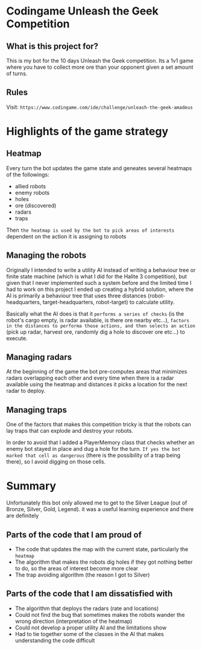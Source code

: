 # Codingame Unleash the Geek Competition

## What is this project for?

This is my bot for the 10 days Unleash the Geek competition. Its a 1v1 game where you have to collect more ore than your opponent given a set amount of turns.

## Rules

Visit: `https://www.codingame.com/ide/challenge/unleash-the-geek-amadeus`

# Highlights of the game strategy

## Heatmap

Every turn the bot updates the game state and geneates several heatmaps of the followings:

- allied robots
- enemy robots
- holes
- ore (discovered)
- radars
- traps

Then `the heatmap is used by the bot to pick areas of interests` dependent on the action it is assigning to robots

## Managing the robots

Originally I intended to write a utility AI instead of writing a behaviour tree or finite state machine (which is what I did for the Halite 3 competition), but given that I never implemented such a system before and the limited time I had to work on this project I ended up creating a hybrid solution, where the AI is primarily a behaviour tree that uses three distances (robot-headquarters, target-headquarters, robot-target) to calculate utility.

Basically what the AI does is that it `performs a series of checks` (is the robot's cargo empty, is radar available, is there ore nearby etc...), `factors in the distances to performa those actions, and then selects an action` (pick up radar, harvest ore, randomly dig a hole to discover ore etc...) to execute.

## Managing radars

At the beginning of the game the bot pre-computes areas that minimizes radars overlapping each other and every time when there is a radar available using the heatmap and distances it picks a location for the next radar to deploy.

## Managing traps

One of the factors that makes this competition tricky is that the robots can lay traps that can explode and destroy your robots.

In order to avoid that I added a PlayerMemory class that checks whether an enemy bot stayed in place and dug a hole for the turn. `If yes the bot marked that cell as dangerous` (there is the possibility of a trap being there), so I avoid digging on those cells.

# Summary

Unfortunately this bot only allowed me to get to the Silver League (out of Bronze, Silver, Gold, Legend). it was a useful learning experience and there are definitely

## Parts of the code that I am proud of

- The code that updates the map with the current state, particularly the `heatmap`
- The algorithm that makes the robots dig holes if they got nothing better to do, so the areas of interest become more clear
- The trap avoiding algorithm (the reason I got to Silver)

## Parts of the code that I am dissatisfied with

- The algorithm that deploys the radars (rate and locations)
- Could not find the bug that sometimes makes the robots wander the wrong direction (interpretation of the heatmap)
- Could not develop a proper utility AI and the limitations show
- Had to tie together some of the classes in the AI that makes understanding the code difficult
